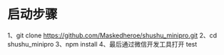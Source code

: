 # 启动步骤
1、git clone https://github.com/Maskedheroe/shushu_minipro.git
2、cd shushu_minipro
3、npm install
4、最后通过微信开发工具打开
test